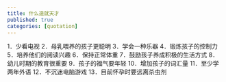```yaml
---
title: 什么造就天才
published: true
categories: [quotation]
---
```


1．少看电视
2．母乳喂养的孩子更聪明
3．学会一种乐器
4．锻炼孩子的控制力
5．培养他们的阅读兴趣
6．保持正常体重
7．鼓励孩子养成积极的生活方式
8．幼儿时期的教育很重要
9．孩子的福气要年轻
10．增加孩子的词汇量
11．至少学两年外语
12．不沉迷电脑游戏
13．目前怀孕时要远离杀虫剂